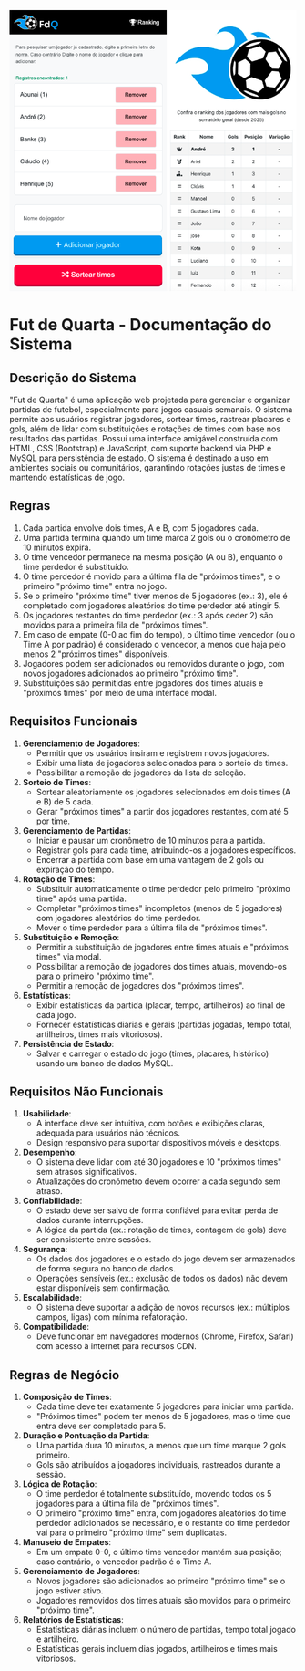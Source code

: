 ![Screenshot](design/thumb.png)

# Fut de Quarta - Documentação do Sistema

## Descrição do Sistema

"Fut de Quarta" é uma aplicação web projetada para gerenciar e organizar partidas de futebol, especialmente para jogos casuais semanais. O sistema permite aos usuários registrar jogadores, sortear times, rastrear placares e gols, além de lidar com substituições e rotações de times com base nos resultados das partidas. Possui uma interface amigável construída com HTML, CSS (Bootstrap) e JavaScript, com suporte backend via PHP e MySQL para persistência de estado. O sistema é destinado a uso em ambientes sociais ou comunitários, garantindo rotações justas de times e mantendo estatísticas de jogo.

## Regras

1. Cada partida envolve dois times, A e B, com 5 jogadores cada.
2. Uma partida termina quando um time marca 2 gols ou o cronômetro de 10 minutos expira.
3. O time vencedor permanece na mesma posição (A ou B), enquanto o time perdedor é substituído.
4. O time perdedor é movido para a última fila de "próximos times", e o primeiro "próximo time" entra no jogo.
5. Se o primeiro "próximo time" tiver menos de 5 jogadores (ex.: 3), ele é completado com jogadores aleatórios do time perdedor até atingir 5.
6. Os jogadores restantes do time perdedor (ex.: 3 após ceder 2) são movidos para a primeira fila de "próximos times".
7. Em caso de empate (0-0 ao fim do tempo), o último time vencedor (ou o Time A por padrão) é considerado o vencedor, a menos que haja pelo menos 2 "próximos times" disponíveis.
8. Jogadores podem ser adicionados ou removidos durante o jogo, com novos jogadores adicionados ao primeiro "próximo time".
9. Substituições são permitidas entre jogadores dos times atuais e "próximos times" por meio de uma interface modal.

## Requisitos Funcionais

1. **Gerenciamento de Jogadores**:
   - Permitir que os usuários insiram e registrem novos jogadores.
   - Exibir uma lista de jogadores selecionados para o sorteio de times.
   - Possibilitar a remoção de jogadores da lista de seleção.
2. **Sorteio de Times**:
   - Sortear aleatoriamente os jogadores selecionados em dois times (A e B) de 5 cada.
   - Gerar "próximos times" a partir dos jogadores restantes, com até 5 por time.
3. **Gerenciamento de Partidas**:
   - Iniciar e pausar um cronômetro de 10 minutos para a partida.
   - Registrar gols para cada time, atribuindo-os a jogadores específicos.
   - Encerrar a partida com base em uma vantagem de 2 gols ou expiração do tempo.
4. **Rotação de Times**:
   - Substituir automaticamente o time perdedor pelo primeiro "próximo time" após uma partida.
   - Completar "próximos times" incompletos (menos de 5 jogadores) com jogadores aleatórios do time perdedor.
   - Mover o time perdedor para a última fila de "próximos times".
5. **Substituição e Remoção**:
   - Permitir a substituição de jogadores entre times atuais e "próximos times" via modal.
   - Possibilitar a remoção de jogadores dos times atuais, movendo-os para o primeiro "próximo time".
   - Permitir a remoção de jogadores dos "próximos times".
6. **Estatísticas**:
   - Exibir estatísticas da partida (placar, tempo, artilheiros) ao final de cada jogo.
   - Fornecer estatísticas diárias e gerais (partidas jogadas, tempo total, artilheiros, times mais vitoriosos).
7. **Persistência de Estado**:
   - Salvar e carregar o estado do jogo (times, placares, histórico) usando um banco de dados MySQL.

## Requisitos Não Funcionais

1. **Usabilidade**:
   - A interface deve ser intuitiva, com botões e exibições claras, adequada para usuários não técnicos.
   - Design responsivo para suportar dispositivos móveis e desktops.
2. **Desempenho**:
   - O sistema deve lidar com até 30 jogadores e 10 "próximos times" sem atrasos significativos.
   - Atualizações do cronômetro devem ocorrer a cada segundo sem atraso.
3. **Confiabilidade**:
   - O estado deve ser salvo de forma confiável para evitar perda de dados durante interrupções.
   - A lógica da partida (ex.: rotação de times, contagem de gols) deve ser consistente entre sessões.
4. **Segurança**:
   - Os dados dos jogadores e o estado do jogo devem ser armazenados de forma segura no banco de dados.
   - Operações sensíveis (ex.: exclusão de todos os dados) não devem estar disponíveis sem confirmação.
5. **Escalabilidade**:
   - O sistema deve suportar a adição de novos recursos (ex.: múltiplos campos, ligas) com mínima refatoração.
6. **Compatibilidade**:
   - Deve funcionar em navegadores modernos (Chrome, Firefox, Safari) com acesso à internet para recursos CDN.

## Regras de Negócio

1. **Composição de Times**:
   - Cada time deve ter exatamente 5 jogadores para iniciar uma partida.
   - "Próximos times" podem ter menos de 5 jogadores, mas o time que entra deve ser completado para 5.
2. **Duração e Pontuação da Partida**:
   - Uma partida dura 10 minutos, a menos que um time marque 2 gols primeiro.
   - Gols são atribuídos a jogadores individuais, rastreados durante a sessão.
3. **Lógica de Rotação**:
   - O time perdedor é totalmente substituído, movendo todos os 5 jogadores para a última fila de "próximos times".
   - O primeiro "próximo time" entra, com jogadores aleatórios do time perdedor adicionados se necessário, e o restante do time perdedor vai para o primeiro "próximo time" sem duplicatas.
4. **Manuseio de Empates**:
   - Em um empate 0-0, o último time vencedor mantém sua posição; caso contrário, o vencedor padrão é o Time A.
5. **Gerenciamento de Jogadores**:
   - Novos jogadores são adicionados ao primeiro "próximo time" se o jogo estiver ativo.
   - Jogadores removidos dos times atuais são movidos para o primeiro "próximo time".
6. **Relatórios de Estatísticas**:
   - Estatísticas diárias incluem o número de partidas, tempo total jogado e artilheiro.
   - Estatísticas gerais incluem dias jogados, artilheiros e times mais vitoriosos.
